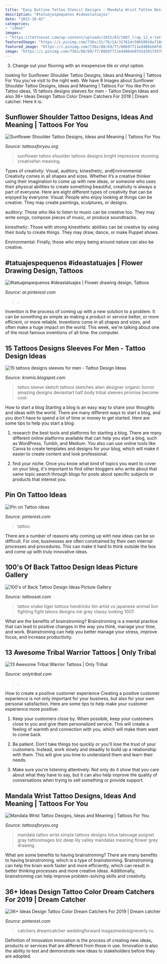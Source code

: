 ```yaml
---
title: "Easy Outline Tattoo Stencil Designs - Mandala Wrist Tattoo Designs, Ideas And Meaning"
description: "#tatuajespequenos #ideastatuajes"
date: "2022-10-02"
categories:
- "ideas"
images:
- "https://tattoosat.com/wp-content/uploads/2015/03/1007_lrap_12_o-tattoo_artist_tim_hendricks-back_tattoo.jpg"
featuredImage: "https://i.pinimg.com/736x/31/76/14/317614c50659910a718d84163e2593e4.jpg"
featured_image: "https://i.pinimg.com/736x/88/b9/77/88b97711ed486eb0fd243917d370ea1e.jpg"
image: "https://i.pinimg.com/736x/88/b9/77/88b97711ed486eb0fd243917d370ea1e.jpg"
---
```



3. Change out your flooring with an inexpensive tile or vinyl option.

	

		
looking for Sunflower Shoulder Tattoo Designs, Ideas and Meaning | Tattoos For You you've visit to the right web. We have 8 Images about Sunflower Shoulder Tattoo Designs, Ideas and Meaning | Tattoos For You like Pin on Tattoo ideas, 15 tattoos designs sleeves for men - Tattoo Design Ideas and also 36+ Ideas Design Tattoo Color Dream Catchers For 2019 | Dream catcher. Here it is:
		
    
## Sunflower Shoulder Tattoo Designs, Ideas And Meaning | Tattoos For You

<img loading=lazy src="https://www.tattoosforyou.org/wp-content/uploads/2017/09/Sunflower-Shoulder-Tattoo.jpg" onerror="this.onerror=null;this.src='https://tse3.mm.bing.net/th?id=OIP.AXUCuLBZETM9tOW988qG2QHaHa&amp;pid=15.1';" alt="Sunflower Shoulder Tattoo Designs, Ideas and Meaning | Tattoos For You">

_Source: tattoosforyou.org_

>sunflower tattoo shoulder tattoos designs bright impressive stunning creativefan meaning. 

	

Types of creativity: Visual, auditory, kinesthetic, andEnvironmental
Creativity comes in all shapes and sizes. Whether it’s a creative thinker using their imagination to come up with new ideas, or someone who uses their physical abilities to create something beautiful, creativity is always a part of everyone. Here are eight different types of creativity that can be enjoyed by everyone: 
Visual: People who enjoy looking at things can be creative. They may create paintings, sculptures, or designs.

 auditory: Those who like to listen to music can be creative too. They may write songs, compose pieces of music, or produce soundtracks.

kinesthetic: Those with strong kinesthetic abilities can be creative by using their body to create things. They may draw, dance, or make Puppet shows.

Environmental: Finally, those who enjoy being around nature can also be creative.

    
## #tatuajespequenos #ideastatuajes | Flower Drawing Design, Tattoos

<img loading=lazy src="https://i.pinimg.com/736x/46/02/de/4602de6b7c62cca714f35084b7a7b2f7.jpg" onerror="this.onerror=null;this.src='https://tse1.mm.bing.net/th?id=OIP.o_H0UAmS77NWO3QVz9PwdAHaJ3&amp;pid=15.1';" alt="#tatuajespequenos #ideastatuajes | Flower drawing design, Tattoos">

_Source: ar.pinterest.com_

>. 

	

Invention is the process of coming up with a new solution to a problem. It can be something as simple as making a product or service better, or more efficient, or more reliable. Inventions come in all shapes and sizes, and often make a huge impact on the world. This week, we're talking about one of the most famous inventions of all time: the computer.

    
## 15 Tattoos Designs Sleeves For Men - Tattoo Design Ideas

<img loading=lazy src="http://3.bp.blogspot.com/-RTGKviv39Zs/US9e-KFZ2zI/AAAAAAAADXk/CW9hEfBPzvo/s1600/tattoo_design_organic_sleeve_by_xenija88-d4tk2hn.jpg" onerror="this.onerror=null;this.src='https://tse3.mm.bing.net/th?id=OIP.XjBaoWAzYME_HHV_LJYhUAHaJ4&amp;pid=15.1';" alt="15 tattoos designs sleeves for men - Tattoo Design Ideas">

_Source: kromis.blogspot.com_

>tattoo sleeve sketch tattoos sketches alien designer organic horror amazing designs deviantart half body tribal sleeves promise become cool. 

	

How to start a blog
Starting a blog is an easy way to share your thoughts and ideas with the world. There are many different ways to start a blog, and you don't have to spend a lot of time or money to get started. Here are some tips to help you start a blog: 
1. research the best tools and platforms for starting a blog. There are many different online platforms available that can help you start a blog, such as WordPress, Tumblr, and Medium. You also can use online tools like Canva to create templates and designs for your blog, which will make it easier to create content and look professional. 

2. find your niche. Once you know what kind of topics you want to cover on your blog, it's important to find other bloggers who write about that same topic.search through blogs for posts about specific subjects or products that interest you.

    
## Pin On Tattoo Ideas

<img loading=lazy src="https://i.pinimg.com/736x/31/76/14/317614c50659910a718d84163e2593e4.jpg" onerror="this.onerror=null;this.src='https://tse3.mm.bing.net/th?id=OIP.EBZLN-Uos6GeHFljFmsY6gAAAA&amp;pid=15.1';" alt="Pin on Tattoo ideas">

_Source: pinterest.com_

>tattoo. 

	

There are a number of reasons why coming up with new ideas can be so difficult. For one, businesses are often constrained by their own internal processes and procedures. This can make it hard to think outside the box and come up with truly innovative ideas.

    
## 100&#039;s Of Back Tattoo Design Ideas Picture Gallery

<img loading=lazy src="https://tattoosat.com/wp-content/uploads/2015/03/1007_lrap_12_o-tattoo_artist_tim_hendricks-back_tattoo.jpg" onerror="this.onerror=null;this.src='https://tse1.mm.bing.net/th?id=OIP.kkY8c2xBjPLzJW_TBQH1QQHaJ4&amp;pid=15.1';" alt="100&#039;s of Back Tattoo Design Ideas Picture Gallery">

_Source: tattoosat.com_

>tattoo snake tiger tattoos hendricks tim artist vs japanese animal lion fighting fight tatoos designs ink grey classy looking 1007. 

	

What are the benefits of brainstroming?
Brainstroming is a mental practice that can lead to positive changes in the way you think, manage your time, and work. Brainstroming can help you better manage your stress, improve focus, and increase productivity.

    
## 13 Awesome Tribal Warrior Tattoos | Only Tribal

<img loading=lazy src="https://www.onlytribal.com/wp-content/uploads/2015/12/Tribal-Warrior-Tattoo-Images.jpeg" onerror="this.onerror=null;this.src='https://tse4.mm.bing.net/th?id=OIP.Qr7nsMajaXns7TIqt9dGsgHaPK&amp;pid=15.1';" alt="13 Awesome Tribal Warrior Tattoos | Only Tribal">

_Source: onlytribal.com_

>. 

	

How to create a positive customer experience
Creating a positive customer experience is not only important for your business, but also for your own personal satisfaction. Here are some tips to help make your customer experience more positive:
1. Keep your customers close by. When possible, keep your customers close to you and give them personalized service. This will create a feeling of warmth and connection with you, which will make them want to come back.

2. Be patient. Don't take things too quickly or you'll lose the trust of your customers. Instead, work slowly and steadily to build up a relationship with them. This will give you time to understand them and learn their needs.

3. Make sure you're listening attentively. Not only do it show that you care about what they have to say, but it can also help improve the quality of conversations when trying to sell something or provide support.

    
## Mandala Wrist Tattoo Designs, Ideas And Meaning | Tattoos For You

<img loading=lazy src="https://www.tattoosforyou.org/wp-content/uploads/2017/06/Mandala-Wrist-Tattoo-Drawing.jpg" onerror="this.onerror=null;this.src='https://tse4.mm.bing.net/th?id=OIP.QZ7kRS5Xhgwbkf4rj4zO1QHaJ4&amp;pid=15.1';" alt="Mandala Wrist Tattoo Designs, Ideas and Meaning | Tattoos For You">

_Source: tattoosforyou.org_

>mandala tattoo wrist simple tattoos designs lotus tatouage poignet gray tattooimages biz deep lily valley mandalas meaning flower grey drawing. 

	

What are some benefits to having brainstroming?
There are many benefits to having brainstroming, which is a type of brainstorming. Brainstroming can help the brain work faster and more efficiently, which can result in better thinking processes and more creative ideas. Additionally, brainstroming can help improve problem-solving skills and creativity.

    
## 36+ Ideas Design Tattoo Color Dream Catchers For 2019 | Dream Catcher

<img loading=lazy src="https://i.pinimg.com/736x/88/b9/77/88b97711ed486eb0fd243917d370ea1e.jpg" onerror="this.onerror=null;this.src='https://tse3.mm.bing.net/th?id=OIP.SjWIeNDYjYWnh5WvJ_ABEAAAAA&amp;pid=15.1';" alt="36+ Ideas Design Tattoo Color Dream Catchers For 2019 | Dream catcher">

_Source: pinterest.com_

>catchers dreamcatcher weddingforward magazinedesigneverly ru. 

	

Definition of Innovation
Innovation is the process of creating new ideas, products or services that are different from those in use. Innovation is also the ability to test and demonstrate new ideas to stakeholders before they are adopted.

